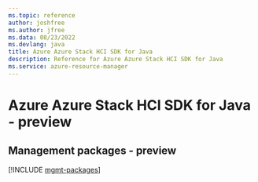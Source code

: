```yaml
---
ms.topic: reference
author: joshfree
ms.author: jfree
ms.data: 08/23/2022
ms.devlang: java
title: Azure Azure Stack HCI SDK for Java
description: Reference for Azure Azure Stack HCI SDK for Java
ms.service: azure-resource-manager
---
```

# Azure Azure Stack HCI SDK for Java - preview

## Management packages - preview
[!INCLUDE [mgmt-packages](azure-stack-hci-mgmt-index.md)]
